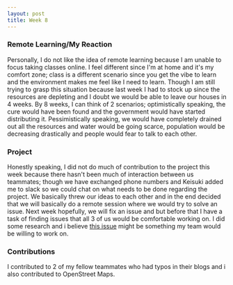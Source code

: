 ```yaml
---
layout: post
title: Week 8
---
```



### Remote Learning/My Reaction
Personally, I do not like the idea of remote learning because I am unable to focus taking classes online. I feel different since I'm at home and it's my comfort zone; class is a different scenario since you get the vibe to learn and the environment makes me feel like I need to learn. Though I am still trying to grasp this situation because last week I had to stock up since the resources are depleting and I doubt we would be able to leave our houses in 4 weeks. By 8 weeks, I can think of 2 scenarios; optimistically speaking, the cure would have been found and the government would have started distributing it. Pessimistically speaking, we would have completely drained out all the resources and water would be going scarce, population would be decreasing drastically and people would fear to talk to each other.

### Project
Honestly speaking, I did not do much of contribution to the project this week because there hasn't been much of interaction between us teammates; though we have exchanged phone numbers and Keisuki added me to slack so we could chat on what needs to be done regarding the project. We basically threw our ideas to each other and in the end decided that we will basically do a remote session where we would try to solve an issue. Next week hopefully, we will fix an issue and but before that I have a task of finding issues that all 3 of us would be comfortable working on. I did some research and i believe [this issue](https://gitlab.com/inkscape/inbox/-/issues/2085) might be something my team would be willing to work on.

### Contributions
I contributed to 2 of my fellow teammates who had typos in their blogs and i also contributed to OpenStreet Maps.
